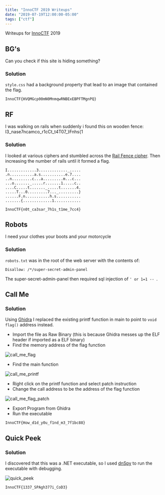 ```yaml
---
title: "InnoCTF 2019 Writeups"
date: "2019-07-19T12:00:00-05:00"
tags: ["ctf"]
---
```


Writeups for [InnoCTF](http://innoctf.com/) 2019

<!--more-->

## BG's

Can you check if this site is hiding something?

### Solution

`style.css` had a background property that lead to an image that contained the flag.

`InnoCTF{HVQMGcp00mN0MnmqwRNBExEBPFTMgnPQ}`

## RF

I was walking on rails when suddenly i found this on wooden fence: I3_nase7ncamсo_r1сCt_t4T07_}Fnhs{1

### Solution

I looked at various ciphers and stumbled across the [Rail Fence cipher](https://en.wikipedia.org/wiki/Rail_fence_cipher). Then increasing the number of rails until it formed a flag.

```plaintext
I.............3............._.....
.n...........a.s...........e.7....
..n.........c...a.........m...с...
...o......._.....r.......1.....с..
....C.....t......._.....t.......4.
.....T...0.........7..._.........}
......F.n...........h.s...........
.......{.............1............
```

`InnoCTF{n0t_ca3sar_7h1s_t1me_7сс4}`

## Robots

I need your clothes your boots and your motorcycle

### Solution

`robots.txt` was in the root of the web server with the contents of:

```plaintext
Disallow: /*/super-secret-admin-panel
```

The super-secret-admin-panel then required sql injection of `' or 1=1 -- `.

## Call Me

### Solution

Using [Ghidra](https://ghidra-sre.org/) I replaced the existing printf function in main to point to `void flag()` address instead.

* Import the file as Raw Binary (this is because Ghidra messes up the ELF header if imported as a ELF binary)
* Find the memory address of the flag function

![call_me_flag](https://f001.backblazeb2.com/file/grbt-blog/images/posts/ctf-innoctf-2019/call_me_flag.png)

* Find the main function

![call_me_printf](https://f001.backblazeb2.com/file/grbt-blog/images/posts/ctf-innoctf-2019/call_me_printf.png)

* Right click on the printf function and select patch instruction
* Change the call address to be the address of the flag function

![call_me_flag_patch](https://f001.backblazeb2.com/file/grbt-blog/images/posts/ctf-innoctf-2019/call_me_flag_patch.png)

* Export Program from Ghidra
* Run the executable

`InnoCTF{How_d1d_y0u_f1nd_m3_7f1bc88}`

## Quick Peek

### Solution

I discovered that this was a .NET executable, so I used [dnSpy](https://github.com/0xd4d/dnSpy) to run the executable with debugging.

![quick_peek](https://f001.backblazeb2.com/file/grbt-blog/images/posts/ctf-innoctf-2019/quick_peek.png)

`InnoCTF{1337_SPAgh377i_CoD3}`
